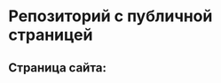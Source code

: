 # Репозиторий с публичной страницей
## Страница сайта: 
<!-- Здесь будет ссылка на публичную страницу -->
